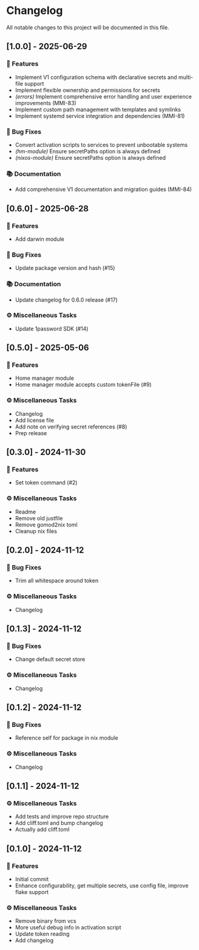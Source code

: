 # Changelog

All notable changes to this project will be documented in this file.

## [1.0.0] - 2025-06-29

### 🚀 Features

- Implement V1 configuration schema with declarative secrets and multi-file support
- Implement flexible ownership and permissions for secrets
- *(errors)* Implement comprehensive error handling and user experience improvements (MMI-83)
- Implement custom path management with templates and symlinks
- Implement systemd service integration and dependencies (MMI-81)

### 🐛 Bug Fixes

- Convert activation scripts to services to prevent unbootable systems
- *(hm-module)* Ensure secretPaths option is always defined
- *(nixos-module)* Ensure secretPaths option is always defined

### 📚 Documentation

- Add comprehensive V1 documentation and migration guides (MMI-84)

## [0.6.0] - 2025-06-28

### 🚀 Features

- Add darwin module

### 🐛 Bug Fixes

- Update package version and hash (#15)

### 📚 Documentation

- Update changelog for 0.6.0 release (#17)

### ⚙️ Miscellaneous Tasks

- Update 1password SDK (#14)

## [0.5.0] - 2025-05-06

### 🚀 Features

- Home manager module
- Home manager module accepts custom tokenFile (#9)

### ⚙️ Miscellaneous Tasks

- Changelog
- Add license file
- Add note on verifying secret references (#8)
- Prep release

## [0.3.0] - 2024-11-30

### 🚀 Features

- Set token command (#2)

### ⚙️ Miscellaneous Tasks

- Readme
- Remove old justfile
- Remove gomod2nix toml
- Cleanup nix files

## [0.2.0] - 2024-11-12

### 🐛 Bug Fixes

- Trim all whitespace around token

### ⚙️ Miscellaneous Tasks

- Changelog

## [0.1.3] - 2024-11-12

### 🐛 Bug Fixes

- Change default secret store

### ⚙️ Miscellaneous Tasks

- Changelog

## [0.1.2] - 2024-11-12

### 🐛 Bug Fixes

- Reference self for package in nix module

### ⚙️ Miscellaneous Tasks

- Changelog

## [0.1.1] - 2024-11-12

### ⚙️ Miscellaneous Tasks

- Add tests and improve repo structure
- Add cliff.toml and bump changelog
- Actually add cliff.toml

## [0.1.0] - 2024-11-12

### 🚀 Features

- Initial commit
- Enhance configurability, get multiple secrets, use config file, improve flake support

### ⚙️ Miscellaneous Tasks

- Remove binary from vcs
- More useful debug info in activation script
- Update token reading
- Add changelog

<!-- generated by git-cliff -->
